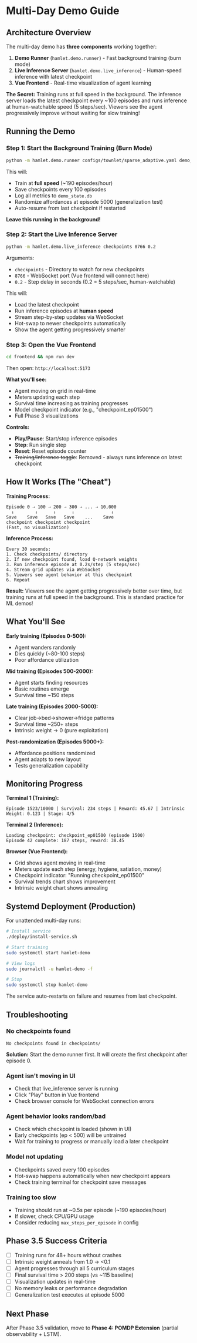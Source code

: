 # Multi-Day Demo Guide

## Architecture Overview

The multi-day demo has **three components** working together:

1. **Demo Runner** (`hamlet.demo.runner`) - Fast background training (burn mode)
2. **Live Inference Server** (`hamlet.demo.live_inference`) - Human-speed inference with latest checkpoint
3. **Vue Frontend** - Real-time visualization of agent learning

**The Secret:** Training runs at full speed in the background. The inference server loads the latest checkpoint every ~100 episodes and runs inference at human-watchable speed (5 steps/sec). Viewers see the agent progressively improve without waiting for slow training!

## Running the Demo

### Step 1: Start the Background Training (Burn Mode)

```bash
python -m hamlet.demo.runner configs/townlet/sparse_adaptive.yaml demo_state.db checkpoints
```

This will:
- Train at **full speed** (~190 episodes/hour)
- Save checkpoints every 100 episodes
- Log all metrics to `demo_state.db`
- Randomize affordances at episode 5000 (generalization test)
- Auto-resume from last checkpoint if restarted

**Leave this running in the background!**

### Step 2: Start the Live Inference Server

```bash
python -m hamlet.demo.live_inference checkpoints 8766 0.2
```

Arguments:
- `checkpoints` - Directory to watch for new checkpoints
- `8766` - WebSocket port (Vue frontend will connect here)
- `0.2` - Step delay in seconds (0.2 = 5 steps/sec, human-watchable)

This will:
- Load the latest checkpoint
- Run inference episodes at **human speed**
- Stream step-by-step updates via WebSocket
- Hot-swap to newer checkpoints automatically
- Show the agent getting progressively smarter

### Step 3: Open the Vue Frontend

```bash
cd frontend && npm run dev
```

Then open: `http://localhost:5173`

**What you'll see:**
- Agent moving on grid in real-time
- Meters updating each step
- Survival time increasing as training progresses
- Model checkpoint indicator (e.g., "checkpoint_ep01500")
- Full Phase 3 visualizations

**Controls:**
- **Play/Pause**: Start/stop inference episodes
- **Step**: Run single step
- **Reset**: Reset episode counter
- ~~Training/Inference toggle~~: Removed - always runs inference on latest checkpoint

## How It Works (The "Cheat")

**Training Process:**
```
Episode 0 → 100 → 200 → 300 → ... → 10,000
  ↓        ↓      ↓      ↓              ↓
Save    Save   Save   Save    ...    Save
checkpoint checkpoint checkpoint
(Fast, no visualization)
```

**Inference Process:**
```
Every 30 seconds:
1. Check checkpoints/ directory
2. If new checkpoint found, load Q-network weights
3. Run inference episode at 0.2s/step (5 steps/sec)
4. Stream grid updates via WebSocket
5. Viewers see agent behavior at this checkpoint
6. Repeat
```

**Result:** Viewers see the agent getting progressively better over time, but training runs at full speed in the background. This is standard practice for ML demos!

## What You'll See

**Early training (Episodes 0-500):**
- Agent wanders randomly
- Dies quickly (~80-100 steps)
- Poor affordance utilization

**Mid training (Episodes 500-2000):**
- Agent starts finding resources
- Basic routines emerge
- Survival time ~150 steps

**Late training (Episodes 2000-5000):**
- Clear job→bed→shower→fridge patterns
- Survival time ~250+ steps
- Intrinsic weight → 0 (pure exploitation)

**Post-randomization (Episodes 5000+):**
- Affordance positions randomized
- Agent adapts to new layout
- Tests generalization capability

## Monitoring Progress

**Terminal 1 (Training):**
```
Episode 1523/10000 | Survival: 234 steps | Reward: 45.67 | Intrinsic Weight: 0.123 | Stage: 4/5
```

**Terminal 2 (Inference):**
```
Loading checkpoint: checkpoint_ep01500 (episode 1500)
Episode 42 complete: 187 steps, reward: 38.45
```

**Browser (Vue Frontend):**
- Grid shows agent moving in real-time
- Meters update each step (energy, hygiene, satiation, money)
- Checkpoint indicator: "Running checkpoint_ep01500"
- Survival trends chart shows improvement
- Intrinsic weight chart shows annealing

## Systemd Deployment (Production)

For unattended multi-day runs:

```bash
# Install service
./deploy/install-service.sh

# Start training
sudo systemctl start hamlet-demo

# View logs
sudo journalctl -u hamlet-demo -f

# Stop
sudo systemctl stop hamlet-demo
```

The service auto-restarts on failure and resumes from last checkpoint.

## Troubleshooting

### No checkpoints found
```
No checkpoints found in checkpoints/
```
**Solution:** Start the demo runner first. It will create the first checkpoint after episode 0.

### Agent isn't moving in UI
- Check that live_inference server is running
- Click "Play" button in Vue frontend
- Check browser console for WebSocket connection errors

### Agent behavior looks random/bad
- Check which checkpoint is loaded (shown in UI)
- Early checkpoints (ep < 500) will be untrained
- Wait for training to progress or manually load a later checkpoint

### Model not updating
- Checkpoints saved every 100 episodes
- Hot-swap happens automatically when new checkpoint appears
- Check training terminal for checkpoint save messages

### Training too slow
- Training should run at ~0.5s per episode (~190 episodes/hour)
- If slower, check CPU/GPU usage
- Consider reducing `max_steps_per_episode` in config

## Phase 3.5 Success Criteria

- [ ] Training runs for 48+ hours without crashes
- [ ] Intrinsic weight anneals from 1.0 → <0.1
- [ ] Agent progresses through all 5 curriculum stages
- [ ] Final survival time > 200 steps (vs ~115 baseline)
- [ ] Visualization updates in real-time
- [ ] No memory leaks or performance degradation
- [ ] Generalization test executes at episode 5000

## Next Phase

After Phase 3.5 validation, move to **Phase 4: POMDP Extension** (partial observability + LSTM).

